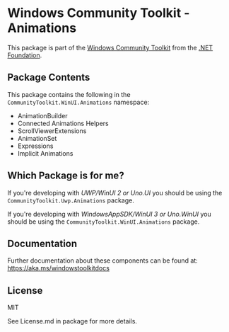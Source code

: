 
# Windows Community Toolkit - Animations

This package is part of the [Windows Community Toolkit](https://aka.ms/toolkit/windows) from the [.NET Foundation](https://dotnetfoundation.org).

## Package Contents

This package contains the following in the `CommunityToolkit.WinUI.Animations` namespace:

- AnimationBuilder
- Connected Animations Helpers
- ScrollViewerExtensions
- AnimationSet
- Expressions
- Implicit Animations

## Which Package is for me?

If you're developing with _UWP/WinUI 2 or Uno.UI_ you should be using the `CommunityToolkit.Uwp.Animations` package.

If you're developing with _WindowsAppSDK/WinUI 3 or Uno.WinUI_ you should be using the `CommunityToolkit.WinUI.Animations` package.

## Documentation

Further documentation about these components can be found at: https://aka.ms/windowstoolkitdocs

## License

MIT

See License.md in package for more details.
